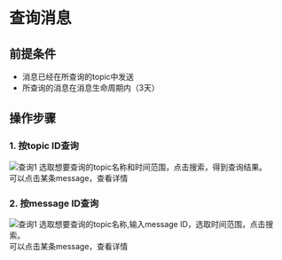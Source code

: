 # 查询消息

## 前提条件
- 消息已经在所查询的topic中发送
- 所查询的消息在消息生命周期内（3天）

## 操作步骤
### 1. 按topic ID查询

![查询1](https://github.com/jdcloudcom/cn/blob/edit/image/Internet-Middleware/Message-Queue/查询-01.png)
选取想要查询的topic名称和时间范围，点击搜索，得到查询结果。  
可以点击某条message，查看详情
### 2. 按message ID查询

![查询1](https://github.com/jdcloudcom/cn/blob/edit/image/Internet-Middleware/Message-Queue/查询-02.png)
选取想要查询的topic名称,输入message ID，选取时间范围，点击搜索。  
可以点击某条message，查看详情
